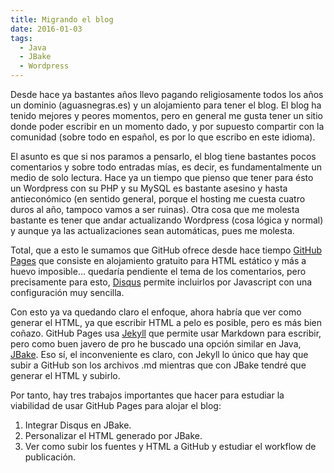 ```yaml
---
title: Migrando el blog
date: 2016-01-03
tags:
  - Java
  - JBake
  - Wordpress
---
```


Desde hace ya bastantes años llevo pagando religiosamente todos los años un dominio (aguasnegras.es) y un alojamiento para tener el blog.
El blog ha tenido mejores y peores momentos, pero en general me gusta tener un sitio donde poder escribir en un momento dado, y por supuesto compartir con la comunidad (sobre todo en español, es por lo que escribo en este idioma).

El asunto es que si nos paramos a pensarlo, el blog tiene bastantes pocos comentarios y sobre todo entradas mías, es decir, es fundamentalmente un medio de solo lectura. Hace ya un tiempo que pienso que tener para ésto un Wordpress con su PHP y su MySQL es bastante asesino y hasta antieconómico (en sentido general, porque el hosting me cuesta cuatro duros al año, tampoco vamos a ser ruinas). Otra cosa que me molesta bastante es tener que andar actualizando Wordpress (cosa lógica y normal) y aunque ya las actualizaciones sean automáticas, pues me molesta.

Total, que a esto le sumamos que GitHub ofrece desde hace tiempo [GitHub Pages](https://pages.github.com/) que consiste en alojamiento gratuito para HTML estático y más a huevo imposible... quedaría pendiente el tema de los comentarios, pero precisamente para esto, [Disqus](https://disqus.com/) permite incluirlos por Javascript con una configuración muy sencilla.

Con esto ya va quedando claro el enfoque, ahora habría que ver como generar el HTML, ya que escribir HTML a pelo es posible, pero es más bien coñazo. GitHub Pages usa [Jekyll](https://jekyllrb.com/) que permite usar Markdown para escribir, pero como buen javero de pro he buscado una opción similar en Java, [JBake](http://jbake.org/). Eso sí, el inconveniente es claro, con Jekyll lo único que hay que subir a GitHub son los archivos .md mientras que con JBake tendré que generar el HTML y subirlo.

Por tanto, hay tres trabajos importantes que hacer para estudiar la viabilidad de usar GitHub Pages para alojar el blog:

1. Integrar Disqus en JBake.
2. Personalizar el HTML generado por JBake.
3. Ver como subir los fuentes y HTML a GitHub y estudiar el workflow de publicación.
